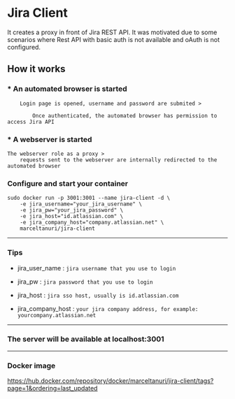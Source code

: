 # Jira Client

It creates a proxy in front of Jira REST API. It was motivated due to some scenarios where Rest API with basic auth is not available and oAuth is not configured.

## How it works

### * An automated browser is started
```
    Login page is opened, username and password are submited > 
    
        Once authenticated, the automated browser has permission to access Jira API
```

### * A webserver is started
```
The webserver role as a proxy > 
    requests sent to the webserver are internally redirected to the automated browser
```

### Configure and start your container

```
sudo docker run -p 3001:3001 --name jira-client -d \
    -e jira_username="your_jira_username" \
    -e jira_pw="your_jira_password" \
    -e jira_host="id.atlassian.com" \
    -e jira_company_host="company.atlassian.net" \
    marceltanuri/jira-client 
```

____________

### Tips

* jira_user_name : `jira username that you use to login`

* jira_pw : `jira password that you use to login`

* jira_host : `jira sso host, usually is id.atlassian.com`

* jira_company_host : `your jira company address, for example: yourcompany.atlassian.net`

____________


### The server will be available at localhost:3001

____________


### Docker image
https://hub.docker.com/repository/docker/marceltanuri/jira-client/tags?page=1&ordering=last_updated